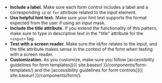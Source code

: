- **Include a label.** Make sure each form control includes a label and a corresponding `id` or `for` attribute related to the input element. 
- **Use helpful hint text.** Make sure your hint text supports the format expected from the user if using an input mask.
- **Include the title attribute.** If you extend the functionality of this pattern, make sure to type in descriptive text in the "title" attribute for the `<input>` tag. 
- **Test with a screen reader.** Make sure the id/for relates to the input, and the title attribute makes sense in the context of the form when testing with a screen reader.
- **Customization.** As you customize, make sure you follow [accessibility guidelines for form templates]({{ site.baseurl }}/components/form-templates/) and the [accessibility guidelines for form controls]({{ site.baseurl }}/components/form/).